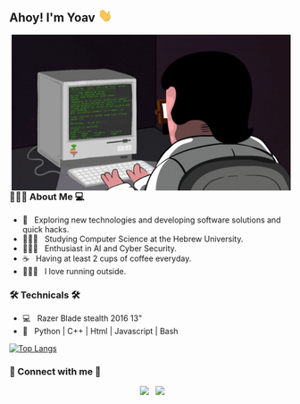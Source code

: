 <h2> Ahoy! I'm Yoav <img src="https://github.com/norbit8/norbit8/blob/master/hello.gif" width="25"></h2>
<img align="right" alt="GIF" src="https://github.com/norbit8/norbit8/blob/master/coding.gif" width="500"/>

<h3>👨🏼‍💻 About Me 💻</h3>

- 🤔 &nbsp; Exploring new technologies and developing software solutions and quick hacks.
- 👨🏼‍🎓 &nbsp; Studying Computer Science at the Hebrew University.
- 🧙🏼‍♂️ &nbsp; Enthusiast in AI and Cyber Security.
- ☕ &nbsp; Having at least 2 cups of coffee everyday.
- 🏃🏼‍♂️ &nbsp; I love running outside.

<h3>🛠 Technicals 🛠</h3>

- 💻 &nbsp; Razer Blade stealth 2016 13" 
- 🔧 &nbsp; Python | C++ | Html | Javascript | Bash

[![Top Langs](https://github-readme-stats.vercel.app/api/top-langs/?username=norbit8&layout=compact&text_color=daf7dc&bg_color=151515)]()


<h3> 🤝 Connect with me 🤝 </h3>

<p align="center">
&nbsp; <a href="https://www.linkedin.com/in/yoav-levy/" target="_blank" rel="noopener noreferrer"><img src="https://img.icons8.com/plasticine/100/000000/linkedin.png" width="50" /></a>
&nbsp; <a href="mailto:yoavlevy95@gmail.com" target="_blank" rel="noopener noreferrer"><img src="https://img.icons8.com/plasticine/100/000000/gmail.png"  width="50" /></a>
</p>
